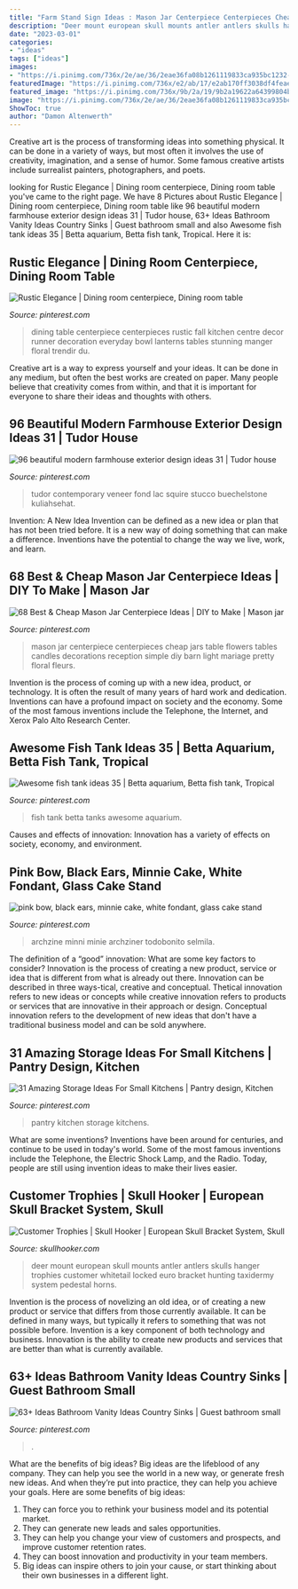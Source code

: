 ```yaml
---
title: "Farm Stand Sign Ideas : Mason Jar Centerpiece Centerpieces Cheap Jars Table Flowers Tables Candles Decorations Reception Simple Diy Barn Light Mariage Pretty Floral Fleurs"
description: "Deer mount european skull mounts antler antlers skulls hanger trophies customer whitetail locked euro bracket hunting taxidermy system pedestal horns"
date: "2023-03-01"
categories:
- "ideas"
tags: ["ideas"]
images:
- "https://i.pinimg.com/736x/2e/ae/36/2eae36fa08b1261119833ca935bc1232--mason-jar-candles-mason-jar-centerpieces.jpg"
featuredImage: "https://i.pinimg.com/736x/e2/ab/17/e2ab170ff3038df4feaea3bb1e87fba4.jpg"
featured_image: "https://i.pinimg.com/736x/9b/2a/19/9b2a19622a64399804b0224832bac498.jpg"
image: "https://i.pinimg.com/736x/2e/ae/36/2eae36fa08b1261119833ca935bc1232--mason-jar-candles-mason-jar-centerpieces.jpg"
ShowToc: true
author: "Damon Altenwerth"
---
```



Creative art is the process of transforming ideas into something physical. It can be done in a variety of ways, but most often it involves the use of creativity, imagination, and a sense of humor. Some famous creative artists include surrealist painters, photographers, and poets.

	

		
looking for Rustic Elegance | Dining room centerpiece, Dining room table you've came to the right page. We have 8 Pictures about Rustic Elegance | Dining room centerpiece, Dining room table like 96 beautiful modern farmhouse exterior design ideas 31 | Tudor house, 63+ Ideas Bathroom Vanity Ideas Country Sinks | Guest bathroom small and also Awesome fish tank ideas 35 | Betta aquarium, Betta fish tank, Tropical. Here it is:
		
    
## Rustic Elegance | Dining Room Centerpiece, Dining Room Table

<img loading=lazy src="https://i.pinimg.com/736x/4e/64/cd/4e64cd9e9a7910d53fb8c51c73dca630.jpg" onerror="this.onerror=null;this.src='https://tse2.mm.bing.net/th?id=OIP.Bqq4wmUVWWtHQRNVyE_gQQHaJ3&amp;pid=15.1';" alt="Rustic Elegance | Dining room centerpiece, Dining room table">

_Source: pinterest.com_

>dining table centerpiece centerpieces rustic fall kitchen centre decor runner decoration everyday bowl lanterns tables stunning manger floral trendir du. 

	

Creative art is a way to express yourself and your ideas. It can be done in any medium, but often the best works are created on paper. Many people believe that creativity comes from within, and that it is important for everyone to share their ideas and thoughts with others.

    
## 96 Beautiful Modern Farmhouse Exterior Design Ideas 31 | Tudor House

<img loading=lazy src="https://i.pinimg.com/736x/d6/a9/39/d6a939ec05d98df3cb537a2569875926.jpg" onerror="this.onerror=null;this.src='https://tse2.mm.bing.net/th?id=OIP.VdS5iWR9fTtdnlmcDEwCigHaLH&amp;pid=15.1';" alt="96 beautiful modern farmhouse exterior design ideas 31 | Tudor house">

_Source: pinterest.com_

>tudor contemporary veneer fond lac squire stucco buechelstone kuliahsehat. 

	

Invention: A New Idea
Invention can be defined as a new idea or plan that has not been tried before. It is a new way of doing something that can make a difference. Inventions have the potential to change the way we live, work, and learn.

    
## 68 Best &amp; Cheap Mason Jar Centerpiece Ideas | DIY To Make | Mason Jar

<img loading=lazy src="https://i.pinimg.com/736x/2e/ae/36/2eae36fa08b1261119833ca935bc1232--mason-jar-candles-mason-jar-centerpieces.jpg" onerror="this.onerror=null;this.src='https://tse2.mm.bing.net/th?id=OIP.x06mluwueIYtuxWhAoms0gHaLH&amp;pid=15.1';" alt="68 Best &amp; Cheap Mason Jar Centerpiece Ideas | DIY to Make | Mason jar">

_Source: pinterest.com_

>mason jar centerpiece centerpieces cheap jars table flowers tables candles decorations reception simple diy barn light mariage pretty floral fleurs. 

	

Invention is the process of coming up with a new idea, product, or technology. It is often the result of many years of hard work and dedication. Inventions can have a profound impact on society and the economy. Some of the most famous inventions include the Telephone, the Internet, and Xerox Palo Alto Research Center.

    
## Awesome Fish Tank Ideas 35 | Betta Aquarium, Betta Fish Tank, Tropical

<img loading=lazy src="https://i.pinimg.com/736x/61/c1/0f/61c10fb94d24cdb9272c32ef24db908c.jpg" onerror="this.onerror=null;this.src='https://tse3.mm.bing.net/th?id=OIP.tITVwxzYlta72Aa9TziRqQHaLE&amp;pid=15.1';" alt="Awesome fish tank ideas 35 | Betta aquarium, Betta fish tank, Tropical">

_Source: pinterest.com_

>fish tank betta tanks awesome aquarium. 

	

Causes and effects of innovation:
Innovation has a variety of effects on society, economy, and environment.

    
## Pink Bow, Black Ears, Minnie Cake, White Fondant, Glass Cake Stand

<img loading=lazy src="https://i.pinimg.com/736x/9b/2a/19/9b2a19622a64399804b0224832bac498.jpg" onerror="this.onerror=null;this.src='https://tse3.mm.bing.net/th?id=OIP.aaps3SYRUklNWPsVUGpyLwHaJ3&amp;pid=15.1';" alt="pink bow, black ears, minnie cake, white fondant, glass cake stand">

_Source: pinterest.com_

>archzine minni minie archziner todobonito selmila. 

	

The definition of a “good” innovation: What are some key factors to consider?
Innovation is the process of creating a new product, service or idea that is different from what is already out there. Innovation can be described in three ways-tical, creative and conceptual. Thetical innovation refers to new ideas or concepts while creative innovation refers to products or services that are innovative in their approach or design. Conceptual innovation refers to the development of new ideas that don't have a traditional business model and can be sold anywhere.

    
## 31 Amazing Storage Ideas For Small Kitchens | Pantry Design, Kitchen

<img loading=lazy src="https://i.pinimg.com/736x/39/d9/8c/39d98c293912ce75f3c74aeb2970eda7--small-kitchen-pantry-kitchen-pantry-design.jpg" onerror="this.onerror=null;this.src='https://tse1.mm.bing.net/th?id=OIP.CpwAUWRqklnaGUnaT6_MPgHaKE&amp;pid=15.1';" alt="31 Amazing Storage Ideas For Small Kitchens | Pantry design, Kitchen">

_Source: pinterest.com_

>pantry kitchen storage kitchens. 

	

What are some inventions?
Inventions have been around for centuries, and continue to be used in today's world. Some of the most famous inventions include the Telephone, the Electric Shock Lamp, and the Radio. Today, people are still using invention ideas to make their lives easier.

    
## Customer Trophies | Skull Hooker | European Skull Bracket System, Skull

<img loading=lazy src="https://www.skullhooker.com/wp-content/gallery/customer-trophies/locked-up.jpeg" onerror="this.onerror=null;this.src='https://tse1.mm.bing.net/th?id=OIP.frtkZv4eEVrUgg4NmUKvyQAAAA&amp;pid=15.1';" alt="Customer Trophies | Skull Hooker | European Skull Bracket System, Skull">

_Source: skullhooker.com_

>deer mount european skull mounts antler antlers skulls hanger trophies customer whitetail locked euro bracket hunting taxidermy system pedestal horns. 

	

Invention is the process of novelizing an old idea, or of creating a new product or service that differs from those currently available. It can be defined in many ways, but typically it refers to something that was not possible before. Invention is a key component of both technology and business. Innovation is the ability to create new products and services that are better than what is currently available.

    
## 63+ Ideas Bathroom Vanity Ideas Country Sinks | Guest Bathroom Small

<img loading=lazy src="https://i.pinimg.com/736x/e2/ab/17/e2ab170ff3038df4feaea3bb1e87fba4.jpg" onerror="this.onerror=null;this.src='https://tse3.mm.bing.net/th?id=OIP.qS3y30ArFQXzNQYHjWrvlAAAAA&amp;pid=15.1';" alt="63+ Ideas Bathroom Vanity Ideas Country Sinks | Guest bathroom small">

_Source: pinterest.com_

>. 

	

What are the benefits of big ideas?
Big ideas are the lifeblood of any company. They can help you see the world in a new way, or generate fresh new ideas. And when they’re put into practice, they can help you achieve your goals. Here are some benefits of big ideas: 
1. They can force you to rethink your business model and its potential market.
2. They can generate new leads and sales opportunities.
3. They can help you change your view of customers and prospects, and improve customer retention rates. 
4. They can boost innovation and productivity in your team members. 
5. Big ideas can inspire others to join your cause, or start thinking about their own businesses in a different light. 

